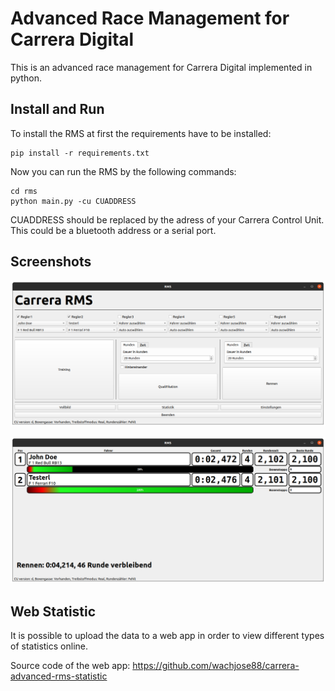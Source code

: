 # Advanced Race Management for Carrera Digital

This is an advanced race management for Carrera Digital implemented in python. 

## Install and Run

To install the RMS at first the requirements have to be installed:

    pip install -r requirements.txt

Now you can run the RMS by the following commands: 

    cd rms
    python main.py -cu CUADDRESS

CUADDRESS should be replaced by the adress of your Carrera Control Unit. This could be a bluetooth address or a serial port.

## Screenshots

![Homescreen](/screenshots/home.png)

![Racemode](/screenshots/race.png)

## Web Statistic

It is possible to upload the data to a web app in order to view different types of
statistics online. 

Source code of the web app: https://github.com/wachjose88/carrera-advanced-rms-statistic
